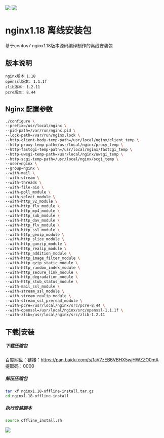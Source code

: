 ![](https://img.shields.io/badge/OS-Centos-informational?style=flat&logo=<LOGO_NAME>&logoColor=white&color=2bbc8a)
![](https://img.shields.io/badge/Nginx-informational?style=flat&logo=<LOGO_NAME>&logoColor=white&color=blue)

# nginx1.18 离线安装包
基于centos7 nginx1.18版本源码编译制作的离线安装包

## 版本说明
```
nginx版本 1.18
openssl版本: 1.1.1f
zlib版本: 1.2.11
pcre版本: 8.44
```
## Nginx 配置参数
```bash
./configure \
--prefix=/usr/local/nginx \
--pid-path=/var/run/nginx.pid \
--lock-path=/var/run/nginx.lock \
--http-client-body-temp-path=/usr/local/nginx/client_temp \
--http-proxy-temp-path=/usr/local/nginx/proxy_temp \
--http-fastcgi-temp-path=/usr/local/nginx/fastcgi_temp \
--http-uwsgi-temp-path=/usr/local/nginx/uwsgi_temp \
--http-scgi-temp-path=/usr/local/nginx/scgi_temp \
--user=nginx \
--group=nginx \
--with-mail \
--with-stream \
--with-threads \
--with-file-aio \
--with-poll_module \
--with-select_module \
--with-http_v2_module \
--with-http_flv_module \
--with-http_mp4_module \
--with-http_sub_module \
--with-http_dav_module \
--with-http_flv_module \
--with-http_ssl_module \
--with-http_geoip_module \
--with-http_slice_module \
--with-http_gunzip_module \
--with-http_realip_module \
--with-http_addition_module \
--with-http_image_filter_module \
--with-http_gzip_static_module \
--with-http_random_index_module \
--with-http_secure_link_module \
--with-http_degradation_module \
--with-http_stub_status_module \
--with-mail_ssl_module \
--with-stream_ssl_module \
--with-stream_realip_module \
--with-stream_ssl_preread_module \
--with-pcre=/usr/local/nginx/src/pcre-8.44 \
--with-openssl=/usr/local/nginx/src/openssl-1.1.1f \
--with-zlib=/usr/local/nginx/src/zlib-1.2.11
```
## 下载|安装
##### 下载压缩包
百度网盘：链接：https://pan.baidu.com/s/1aV7zEB6VBHX5wjHWZZO0mA <br>
提取码：0000 
##### 解压压缩包
```bash
tar xf nginx1.18-offline-install.tar.gz
cd nginx1.18-offline-install
```
##### 执行安装脚本
```bash
source offline_install.sh
```
![](https://me.jinchuang.org/usr/uploads/2020/06/1267490524.png)
